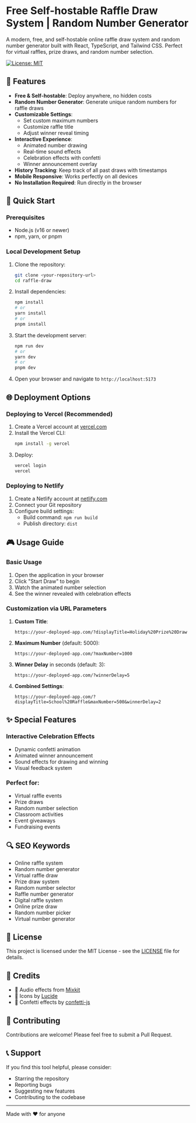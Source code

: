 # Free Self-hostable Raffle Draw System | Random Number Generator

A modern, free, and self-hostable online raffle draw system and random number generator built with React, TypeScript, and Tailwind CSS. Perfect for virtual raffles, prize draws, and random number selection.

[![License: MIT](https://img.shields.io/badge/License-MIT-yellow.svg)](https://opensource.org/licenses/MIT)

## 🎯 Features

- **Free & Self-hostable**: Deploy anywhere, no hidden costs
- **Random Number Generator**: Generate unique random numbers for raffle draws
- **Customizable Settings**: 
  - Set custom maximum numbers
  - Customize raffle title
  - Adjust winner reveal timing
- **Interactive Experience**:
  - Animated number drawing
  - Real-time sound effects
  - Celebration effects with confetti
  - Winner announcement overlay
- **History Tracking**: Keep track of all past draws with timestamps
- **Mobile Responsive**: Works perfectly on all devices
- **No Installation Required**: Run directly in the browser

## 🚀 Quick Start

### Prerequisites
- Node.js (v16 or newer)
- npm, yarn, or pnpm

### Local Development Setup

1. Clone the repository:
   ```bash
   git clone <your-repository-url>
   cd raffle-draw
   ```

2. Install dependencies:
   ```bash
   npm install
   # or
   yarn install
   # or
   pnpm install
   ```

3. Start the development server:
   ```bash
   npm run dev
   # or
   yarn dev
   # or
   pnpm dev
   ```

4. Open your browser and navigate to `http://localhost:5173`

## 🌐 Deployment Options

### Deploying to Vercel (Recommended)

1. Create a Vercel account at [vercel.com](https://vercel.com)
2. Install the Vercel CLI:
   ```bash
   npm install -g vercel
   ```
3. Deploy:
   ```bash
   vercel login
   vercel
   ```

### Deploying to Netlify

1. Create a Netlify account at [netlify.com](https://netlify.com)
2. Connect your Git repository
3. Configure build settings:
   - Build command: `npm run build`
   - Publish directory: `dist`

## 🎮 Usage Guide

### Basic Usage
1. Open the application in your browser
2. Click "Start Draw" to begin
3. Watch the animated number selection
4. See the winner revealed with celebration effects

### Customization via URL Parameters

1. **Custom Title**:
   ```
   https://your-deployed-app.com/?displayTitle=Holiday%20Prize%20Draw
   ```

2. **Maximum Number** (default: 5000):
   ```
   https://your-deployed-app.com/?maxNumber=1000
   ```

3. **Winner Delay** in seconds (default: 3):
   ```
   https://your-deployed-app.com/?winnerDelay=5
   ```

4. **Combined Settings**:
   ```
   https://your-deployed-app.com/?displayTitle=School%20Raffle&maxNumber=500&winnerDelay=2
   ```

## ✨ Special Features

### Interactive Celebration Effects
- Dynamic confetti animation
- Animated winner announcement
- Sound effects for drawing and winning
- Visual feedback system

### Perfect for:
- Virtual raffle events
- Prize draws
- Random number selection
- Classroom activities
- Event giveaways
- Fundraising events

## 🔍 SEO Keywords
- Online raffle system
- Random number generator
- Virtual raffle draw
- Prize draw system
- Random number selector
- Raffle number generator
- Digital raffle system
- Online prize draw
- Random number picker
- Virtual number generator

## 📝 License

This project is licensed under the MIT License - see the [LICENSE](LICENSE) file for details.

## 🙏 Credits

- 🎵 Audio effects from [Mixkit](https://mixkit.co/)
- 🎨 Icons by [Lucide](https://lucide.dev/)
- 🎉 Confetti effects by [confetti-js](https://github.com/mathusummut/confetti.js)

## 🤝 Contributing

Contributions are welcome! Please feel free to submit a Pull Request.

## 📞 Support

If you find this tool helpful, please consider:
- Starring the repository
- Reporting bugs
- Suggesting new features
- Contributing to the codebase

---

Made with ❤️ for anyone 